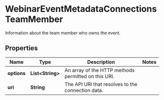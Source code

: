

# WebinarEventMetadataConnectionsTeamMember

Information about the team member who owns the event.

## Properties

| Name | Type | Description | Notes |
|------------ | ------------- | ------------- | -------------|
|**options** | **List&lt;String&gt;** | An array of the HTTP methods permitted on this URI. |  |
|**uri** | **String** | The API URI that resolves to the connection data. |  |



